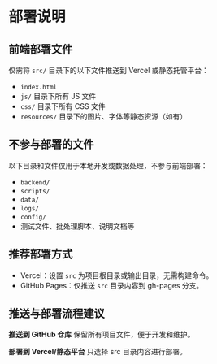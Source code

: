 # 部署说明

## 前端部署文件
仅需将 `src/` 目录下的以下文件推送到 Vercel 或静态托管平台：
- `index.html`
- `js/` 目录下所有 JS 文件
- `css/` 目录下所有 CSS 文件
- `resources/` 目录下的图片、字体等静态资源（如有）

## 不参与部署的文件
以下目录和文件仅用于本地开发或数据处理，不参与前端部署：
- `backend/`
- `scripts/`
- `data/`
- `logs/`
- `config/`
- 测试文件、批处理脚本、说明文档等

## 推荐部署方式
- Vercel：设置 `src` 为项目根目录或输出目录，无需构建命令。
- GitHub Pages：仅推送 `src` 目录内容到 gh-pages 分支。

## 推送与部署流程建议
**推送到 GitHub 仓库**
保留所有项目文件，便于开发和维护。

**部署到 Vercel/静态平台**
只选择 src 目录内容进行部署。